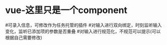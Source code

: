 # vue-这里只是一个component
#可录入信息，可修改作为任务托管的插件
#对输入进行双向绑定，时刻监听输入变化，监听已添加项的参数是否重叠
#对输入进行规范化，不规范可以提示(可以根据自己需要修改)
